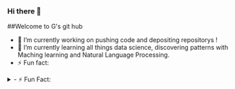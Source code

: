 ### Hi there 👋
##Welcome to G's git hub

- 🔭 I’m currently working on pushing code and depositing repositorys !
- 🌱 I’m currently learning all things data science, discovering patterns with Maching learning and Natural Language Processing.
- ⚡ Fun fact:
<details>
 <summary>- ⚡ Fun Fact:</summary>

 ...If you have a frown, lets try and turnip upsidedown, The heaviest turnip weighed 17.7 kg (39 lb 3 oz) and was grown by Scott and Mardie Robb (both USA) and in Roman times, the turnip was the object of choice to hurl at unpopular public figures ! There is a spanish festival where there is no greater honour than to represent the Jarrampla in a coat of armour and colourful material (who resembles an unpopular old cattle farmer being driven out of the village for stealing)
![Jarramplas festival in spain !](https://github.com/GrumpyTurnip/GrumpyTurnip/blob/main/jarramplas.jpeg)

</details>
